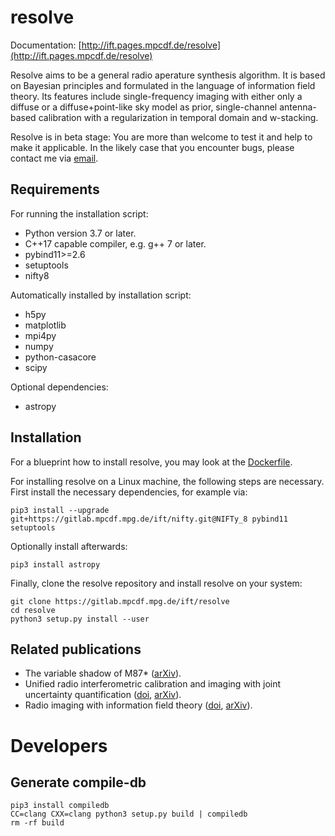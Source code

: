 # resolve

Documentation:
[http://ift.pages.mpcdf.de/resolve](http://ift.pages.mpcdf.de/resolve)

Resolve aims to be a general radio aperature synthesis algorithm.  It is based
on Bayesian principles and formulated in the language of information field
theory.  Its features include single-frequency imaging with either only a
diffuse or a diffuse+point-like sky model as prior, single-channel antenna-based
calibration with a regularization in temporal domain and w-stacking.

Resolve is in beta stage: You are more than welcome to test it and help to make
it applicable.  In the likely case that you encounter bugs, please contact me
via [email](mailto:c@philipp-arras.de).

## Requirements

For running the installation script:

- Python version 3.7 or later.
- C++17 capable compiler, e.g. g++ 7 or later.
- pybind11>=2.6
- setuptools
- nifty8

Automatically installed by installation script:

- h5py
- matplotlib
- mpi4py
- numpy
- python-casacore
- scipy

Optional dependencies:

- astropy

## Installation

For a blueprint how to install resolve, you may look at the [Dockerfile](./Dockerfile).

For installing resolve on a Linux machine, the following steps are necessary.
First install the necessary dependencies, for example via:

    pip3 install --upgrade git+https://gitlab.mpcdf.mpg.de/ift/nifty.git@NIFTy_8 pybind11 setuptools

Optionally install afterwards:

    pip3 install astropy

Finally, clone the resolve repository and install resolve on your system:

    git clone https://gitlab.mpcdf.mpg.de/ift/resolve
    cd resolve
    python3 setup.py install --user

## Related publications

- The variable shadow of M87* ([arXiv](https://arxiv.org/abs/2002.05218)).
- Unified radio interferometric calibration and imaging with joint uncertainty quantification ([doi](https://doi.org/10.1051/0004-6361/201935555), [arXiv](https://arxiv.org/abs/1903.11169)).
- Radio imaging with information field theory ([doi](https://doi.org/10.23919/EUSIPCO.2018.8553533), [arXiv](https://arxiv.org/abs/1803.02174v1)).

# Developers

## Generate compile-db

    pip3 install compiledb
    CC=clang CXX=clang python3 setup.py build | compiledb
    rm -rf build
